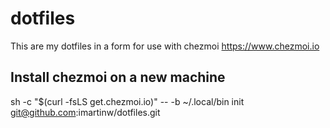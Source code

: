 # dotfiles

This are my dotfiles in a form for use with chezmoi https://www.chezmoi.io

## Install chezmoi on a new machine

 sh -c "$(curl -fsLS get.chezmoi.io)" -- -b ~/.local/bin init git@github.com:imartinw/dotfiles.git

